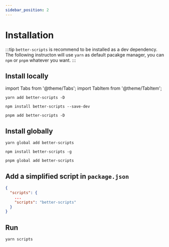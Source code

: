 ```yaml
---
sidebar_position: 2
---
```


# Installation

:::tip
`better-scripts` is recommend to be installed as a dev dependency. The following instructon will use `yarn` as default pacakge manager, you can `npm` or `pnpm` whatever you want.
:::

## Install locally


import Tabs from '@theme/Tabs';
import TabItem from '@theme/TabItem';

<Tabs>
  <TabItem value="yarn" label="Yarn" default>

  ```shell
  yarn add better-scripts -D
  ```

  </TabItem>

  <TabItem value="npm" label="Npm">

  ```shell
  npm install better-scripts --save-dev
  ```

  </TabItem>

  <TabItem value="pnpm" label="Pnpm">

  ```shell
  pnpm add better-scripts -D
  ```

  </TabItem>
</Tabs>

## Install globally

<Tabs>
  <TabItem value="yarn" label="Yarn" default>

  ```shell
  yarn global add better-scripts
  ```

  </TabItem>

  <TabItem value="npm" label="Npm">

  ```shell
  npm install better-scripts -g
  ```

  </TabItem>

  <TabItem value="pnpm" label="Pnpm">

  ```shell
  pnpm global add better-scripts
  ```

  </TabItem>
</Tabs>

## Add a simplified script in `package.json`

```json title="package.json"
{
  "scripts": {
    ...
    "scripts": "better-scripts"
  }
}
```

## Run

```shell
yarn scripts
```
